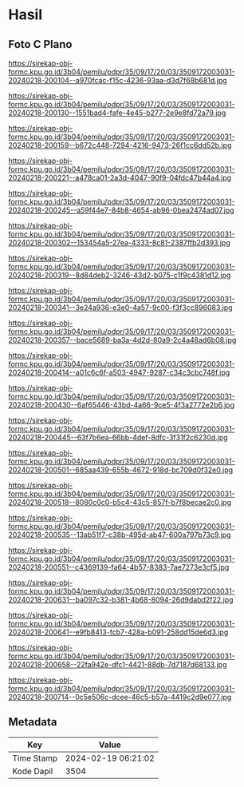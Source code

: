 # Hasil

## Foto C Plano

https://sirekap-obj-formc.kpu.go.id/3b04/pemilu/pdpr/35/09/17/20/03/3509172003031-20240218-200104--a970fcac-f15c-4236-93aa-d3d7f68b681d.jpg

https://sirekap-obj-formc.kpu.go.id/3b04/pemilu/pdpr/35/09/17/20/03/3509172003031-20240218-200130--1551bad4-fafe-4e45-b277-2e9e8fd72a79.jpg

https://sirekap-obj-formc.kpu.go.id/3b04/pemilu/pdpr/35/09/17/20/03/3509172003031-20240218-200159--b672c448-7294-4216-9473-26f1cc6dd52b.jpg

https://sirekap-obj-formc.kpu.go.id/3b04/pemilu/pdpr/35/09/17/20/03/3509172003031-20240218-200221--a478ca01-2a3d-4047-90f9-04fdc47b44a4.jpg

https://sirekap-obj-formc.kpu.go.id/3b04/pemilu/pdpr/35/09/17/20/03/3509172003031-20240218-200245--a59f44e7-84b8-4654-ab96-0bea2474ad07.jpg

https://sirekap-obj-formc.kpu.go.id/3b04/pemilu/pdpr/35/09/17/20/03/3509172003031-20240218-200302--153454a5-27ea-4333-8c81-2387ffb2d393.jpg

https://sirekap-obj-formc.kpu.go.id/3b04/pemilu/pdpr/35/09/17/20/03/3509172003031-20240218-200319--8d84deb2-3246-43d2-b075-c1f9c4381d12.jpg

https://sirekap-obj-formc.kpu.go.id/3b04/pemilu/pdpr/35/09/17/20/03/3509172003031-20240218-200341--3e24a936-e3e0-4a57-9c00-f3f3cc896083.jpg

https://sirekap-obj-formc.kpu.go.id/3b04/pemilu/pdpr/35/09/17/20/03/3509172003031-20240218-200357--bace5689-ba3a-4d2d-80a9-2c4a48ad6b08.jpg

https://sirekap-obj-formc.kpu.go.id/3b04/pemilu/pdpr/35/09/17/20/03/3509172003031-20240218-200414--a01c6c6f-a503-4947-9287-c34c3cbc748f.jpg

https://sirekap-obj-formc.kpu.go.id/3b04/pemilu/pdpr/35/09/17/20/03/3509172003031-20240218-200430--6af65446-43bd-4a66-9ce5-4f3a2772e2b6.jpg

https://sirekap-obj-formc.kpu.go.id/3b04/pemilu/pdpr/35/09/17/20/03/3509172003031-20240218-200445--63f7b6ea-66bb-4def-8dfc-3f31f2c6230d.jpg

https://sirekap-obj-formc.kpu.go.id/3b04/pemilu/pdpr/35/09/17/20/03/3509172003031-20240218-200501--685aa439-655b-4672-918d-bc709d0f32e0.jpg

https://sirekap-obj-formc.kpu.go.id/3b04/pemilu/pdpr/35/09/17/20/03/3509172003031-20240218-200518--8080c0c0-b5c4-43c5-857f-b7f8becae2c0.jpg

https://sirekap-obj-formc.kpu.go.id/3b04/pemilu/pdpr/35/09/17/20/03/3509172003031-20240218-200535--13ab51f7-c38b-495d-ab47-600a797b73c9.jpg

https://sirekap-obj-formc.kpu.go.id/3b04/pemilu/pdpr/35/09/17/20/03/3509172003031-20240218-200551--c4369139-fa64-4b57-8383-7ae7273e3cf5.jpg

https://sirekap-obj-formc.kpu.go.id/3b04/pemilu/pdpr/35/09/17/20/03/3509172003031-20240218-200631--ba097c32-b381-4b68-8094-26d9dabd2f22.jpg

https://sirekap-obj-formc.kpu.go.id/3b04/pemilu/pdpr/35/09/17/20/03/3509172003031-20240218-200641--e9fb8413-fcb7-428a-b091-258dd15de6d3.jpg

https://sirekap-obj-formc.kpu.go.id/3b04/pemilu/pdpr/35/09/17/20/03/3509172003031-20240218-200658--22fa942e-dfc1-4421-88db-7d7187d68133.jpg

https://sirekap-obj-formc.kpu.go.id/3b04/pemilu/pdpr/35/09/17/20/03/3509172003031-20240218-200714--0c5e506c-dcee-46c5-b57a-4419c2d9e077.jpg


## Metadata

| Key        | Value               |
| ---------- | ------------------- |
| Time Stamp | 2024-02-19 06:21:02 |
| Kode Dapil | 3504                |



